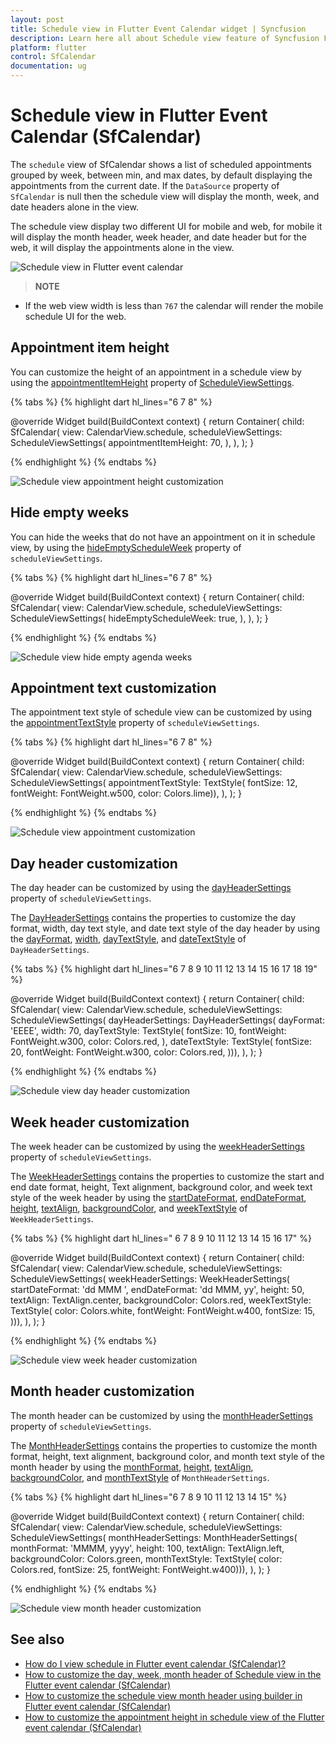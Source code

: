 ```yaml
---
layout: post
title: Schedule view in Flutter Event Calendar widget | Syncfusion
description: Learn here all about Schedule view feature of Syncfusion Flutter Event Calendar (SfCalendar) widget and more.
platform: flutter
control: SfCalendar
documentation: ug
---
```


# Schedule view in Flutter Event Calendar (SfCalendar)

The `schedule` view of SfCalendar shows a list of scheduled appointments grouped by week, between min, and max dates, by default displaying the appointments from the current date. If the `DataSource` property of `SfCalendar` is null then the schedule view will display the month, week, and date headers alone in the view.

The schedule view display two different UI for mobile and web, for mobile it will display the month header, week header, and date header but for the web, it will display the appointments alone in the view.

![Schedule view in Flutter event calendar](images/scheduleview/Schedule-view.png)

>**NOTE** 
* If the web view width is less than `767` the calendar will render the mobile schedule UI for the web. 

## Appointment item height
You can customize the height of an appointment in a schedule view by using the [appointmentItemHeight](https://pub.dev/documentation/syncfusion_flutter_calendar/latest/calendar/ScheduleViewSettings/appointmentItemHeight.html) property of [ScheduleViewSettings](https://pub.dev/documentation/syncfusion_flutter_calendar/latest/calendar/ScheduleViewSettings-class.html).

{% tabs %}
{% highlight dart hl_lines="6 7 8" %}

@override
  Widget build(BuildContext context) {
    return Container(
      child: SfCalendar(
        view: CalendarView.schedule,
        scheduleViewSettings: ScheduleViewSettings(
          appointmentItemHeight: 70,
        ),
      ),
    );
  }

{% endhighlight %}
{% endtabs %}

![Schedule view appointment height customization](images/scheduleview/Schedule_view_appointment_height.png)

## Hide empty weeks
You can hide the weeks that do not have an appointment on it in schedule view, by using the [hideEmptyScheduleWeek](https://pub.dev/documentation/syncfusion_flutter_calendar/latest/calendar/ScheduleViewSettings/hideEmptyScheduleWeek.html) property of  `scheduleViewSettings`.

{% tabs %}
{% highlight dart hl_lines="6 7 8" %}

@override
  Widget build(BuildContext context) {
    return Container(
      child: SfCalendar(
        view: CalendarView.schedule,
        scheduleViewSettings: ScheduleViewSettings(
          hideEmptyScheduleWeek: true,
        ),
      ),
    );
  }
  
{% endhighlight %}
{% endtabs %}

![Schedule view hide empty agenda weeks](images/scheduleview/Schedule_view_hide-empty_week.png)

## Appointment text customization
The appointment text style of schedule view can be customized by using the [appointmentTextStyle](https://pub.dev/documentation/syncfusion_flutter_calendar/latest/calendar/ScheduleViewSettings/appointmentTextStyle.html) property of `scheduleViewSettings`.

{% tabs %}
{% highlight dart hl_lines="6 7 8" %}

@override
  Widget build(BuildContext context) {
    return Container(
      child: SfCalendar(
        view: CalendarView.schedule,
        scheduleViewSettings: ScheduleViewSettings(
            appointmentTextStyle: TextStyle(
                fontSize: 12, fontWeight: FontWeight.w500, color: Colors.lime)),
      ),
    );
  }

{% endhighlight %}
{% endtabs %}

![Schedule view appointment customization](images/scheduleview/Schedule_view_appointment.png)

## Day header customization
The day header can be customized by using the [dayHeaderSettings](https://pub.dev/documentation/syncfusion_flutter_calendar/latest/calendar/ScheduleViewSettings/dayHeaderSettings.html) property of `scheduleViewSettings`. 

The [DayHeaderSettings](https://pub.dev/documentation/syncfusion_flutter_calendar/latest/calendar/DayHeaderSettings-class.html) contains the properties to customize the day format, width, day text style, and date text style of the day header by using the [dayFormat](https://pub.dev/documentation/syncfusion_flutter_calendar/latest/calendar/DayHeaderSettings/dayFormat.html), [width](https://pub.dev/documentation/syncfusion_flutter_calendar/latest/calendar/DayHeaderSettings/width.html), [dayTextStyle](https://pub.dev/documentation/syncfusion_flutter_calendar/latest/calendar/DayHeaderSettings/dayTextStyle.html), and [dateTextStyle](https://pub.dev/documentation/syncfusion_flutter_calendar/latest/calendar/DayHeaderSettings/dateTextStyle.html) of `DayHeaderSettings`.

{% tabs %}
{% highlight dart hl_lines="6 7 8 9 10 11 12 13 14 15 16 17 18 19" %}

  @override
  Widget build(BuildContext context) {
    return Container(
      child: SfCalendar(
        view: CalendarView.schedule,
        scheduleViewSettings: ScheduleViewSettings(
            dayHeaderSettings: DayHeaderSettings(
                dayFormat: 'EEEE',
                width: 70,
                dayTextStyle: TextStyle(
                  fontSize: 10,
                  fontWeight: FontWeight.w300,
                  color: Colors.red,
                ),
                dateTextStyle: TextStyle(
                  fontSize: 20,
                  fontWeight: FontWeight.w300,
                  color: Colors.red,
                ))),
      ),
    );
  }

{% endhighlight %}
{% endtabs %}

![Schedule view day header customization](images/scheduleview/Schedule_view_day_header.png)

## Week header customization
The week header can be customized by using the [weekHeaderSettings](https://pub.dev/documentation/syncfusion_flutter_calendar/latest/calendar/ScheduleViewSettings/weekHeaderSettings.html) property of `scheduleViewSettings`. 

The [WeekHeaderSettings](https://pub.dev/documentation/syncfusion_flutter_calendar/latest/calendar/WeekHeaderSettings-class.html) contains the properties to customize the start and end date format, height, Text alignment, background color, and week text style of the week header by using the [startDateFormat](https://pub.dev/documentation/syncfusion_flutter_calendar/latest/calendar/WeekHeaderSettings/startDateFormat.html), [endDateFormat](https://pub.dev/documentation/syncfusion_flutter_calendar/latest/calendar/WeekHeaderSettings/endDateFormat.html), [height](https://pub.dev/documentation/syncfusion_flutter_calendar/latest/calendar/WeekHeaderSettings/height.html), [textAlign](https://pub.dev/documentation/syncfusion_flutter_calendar/latest/calendar/WeekHeaderSettings/textAlign.html), [backgroundColor](https://pub.dev/documentation/syncfusion_flutter_calendar/latest/calendar/WeekHeaderSettings/backgroundColor.html), and [weekTextStyle](https://pub.dev/documentation/syncfusion_flutter_calendar/latest/calendar/WeekHeaderSettings/weekTextStyle.html) of `WeekHeaderSettings`.

{% tabs %}
{% highlight dart hl_lines=" 6 7 8 9 10 11 12 13 14 15 16 17" %}

@override
  Widget build(BuildContext context) {
    return Container(
      child: SfCalendar(
        view: CalendarView.schedule,
        scheduleViewSettings: ScheduleViewSettings(
            weekHeaderSettings: WeekHeaderSettings(
                startDateFormat: 'dd MMM ',
                endDateFormat: 'dd MMM, yy',
                height: 50,
                textAlign: TextAlign.center,
                backgroundColor: Colors.red,
                weekTextStyle: TextStyle(
                  color: Colors.white,
                  fontWeight: FontWeight.w400,
                  fontSize: 15,
                ))),
      ),
    );
  }


{% endhighlight %}
{% endtabs %}

![Schedule view week header customization](images/scheduleview/Schedule_view_week_header.png)

## Month header customization
The month header can be customized by using the [monthHeaderSettings](https://pub.dev/documentation/syncfusion_flutter_calendar/latest/calendar/ScheduleViewSettings/monthHeaderSettings.html) property of `scheduleViewSettings`. 

The [MonthHeaderSettings](https://pub.dev/documentation/syncfusion_flutter_calendar/latest/calendar/MonthHeaderSettings-class.html) contains the properties to customize the month format, height, text alignment, background color, and month text style of the month header by using the [monthFormat](https://pub.dev/documentation/syncfusion_flutter_calendar/latest/calendar/MonthHeaderSettings/monthFormat.html), [height](https://pub.dev/documentation/syncfusion_flutter_calendar/latest/calendar/MonthHeaderSettings/height.html), [textAlign](https://pub.dev/documentation/syncfusion_flutter_calendar/latest/calendar/MonthHeaderSettings/textAlign.html), [backgroundColor](https://pub.dev/documentation/syncfusion_flutter_calendar/latest/calendar/MonthHeaderSettings/backgroundColor.html), and [monthTextStyle](https://pub.dev/documentation/syncfusion_flutter_calendar/latest/calendar/MonthHeaderSettings/monthTextStyle.html) of `MonthHeaderSettings`.

{% tabs %}
{% highlight dart hl_lines="6 7 8 9 10 11 12  13 14 15" %}

@override
  Widget build(BuildContext context) {
    return Container(
      child: SfCalendar(
        view: CalendarView.schedule,
        scheduleViewSettings: ScheduleViewSettings(
            monthHeaderSettings: MonthHeaderSettings(
                monthFormat: 'MMMM, yyyy',
                height: 100,
                textAlign: TextAlign.left,
                backgroundColor: Colors.green,
                monthTextStyle: TextStyle(
                    color: Colors.red,
                    fontSize: 25,
                    fontWeight: FontWeight.w400))),
      ),
    );
  }

{% endhighlight %}
{% endtabs %}

![Schedule view month header customization](images/scheduleview/Schedule_view_month_header.png)

## See also

* [How do I view schedule in Flutter event calendar (SfCalendar)?](https://www.syncfusion.com/kb/11803/how-do-i-view-schedule-in-flutter-event-calendar-sfcalendar)
* [How to customize the day, week, month header of Schedule view in the Flutter event calendar (SfCalendar)](https://www.syncfusion.com/kb/12178/how-to-customize-the-day-week-month-header-of-schedule-view-in-the-flutter-event-calendar)
* [How to customize the schedule view month header using builder in Flutter event calendar (SfCalendar)](https://www.syncfusion.com/kb/12064/how-to-customize-the-schedule-view-month-header-using-builder-in-flutter-event-calendar)
* [How to customize the appointment height in schedule view of the Flutter event calendar (SfCalendar)](https://www.syncfusion.com/kb/12226/how-to-customize-the-appointment-height-in-schedule-view-of-the-flutter-event-calendar)
